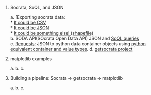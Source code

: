



1. Socrata, SoQL, and JSON

    a. [Exporting socrata data:     
       * [It could be CSV](https://data.sfgov.org/Transportation/Raw-AVL-GPS-data/5fk7-ivit)    
       * [It could be JSON](https://data.sfgov.org/Transportation/Bicycle-Parking-Public-/w969-5mn4)    
       * [It could be something else! (shapefile)](https://data.sfgov.org/Economy-and-Community/Percent-of-Population-with-College-Education-or-Mo/4qbm-vfqg)    
    b. SODA API(SOcrata Open Data API) JSON and [SoQL queries](http://dev.socrata.com/docs/queries.html)    
    c. [Requests](): JSON to python data container objects using [python equivalent container and value types]().
    d. [getsocrata project]()    


2. matplotlib examples

    a.
    b.
    c.



3. Building a pipeline: Socrata -> getsocrata -> matplotlib    

    a.
    b.
    c.



